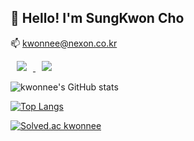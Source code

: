 <h2> 🌱 Hello! I'm SungKwon Cho</h2>

<span> 📫 kwonnee@nexon.co.kr </span>

<a href="https://www.instagram.com/kwonnee_94/">
  <img
       src="http://img.shields.io/badge/-Instagram-222222?style=flat&logo=Instagram&link=https://www.instagram.com/kwonnee_94/"
       style="height : auto; margin-left : 10px; margin-right : 10px;"/>
</a>
<a href="https://velog.io/@cho876">
  <img
       src="http://img.shields.io/badge/-Velog-222222?style=flat&logo=Vector Logo Zone&link="https://velog.io/@cho876"
       style="height : auto; margin-left : 10px; margin-right : 10px;"/>
</a>
            
![kwonnee's GitHub stats](https://github-readme-stats.vercel.app/api?username=cho876&show_icons=true&theme-material-palenight) 

[![Top Langs](https://github-readme-stats.vercel.app/api/top-langs/?username=cho876&layout=compact&theme=material-palenight&langs_count=8)](https://github.com/anuraghazra/github-readme-stats)

                                                                      
[![Solved.ac kwonnee](http://mazassumnida.wtf/api/v2/generate_badge?boj=weapon114)](https://solved.ac/weapon114)
                                                                      
                                                                      
<!--
**cho876/cho876** is a ✨ _special_ ✨ repository because its `README.md` (this file) appears on your GitHub profile.

Here are some ideas to get you started:

- 🔭 I’m currently working on ...
- 🌱 I’m currently learning ...
- 👯 I’m looking to collaborate on ...
- 🤔 I’m looking for help with ...
- 💬 Ask me about ...
- 📫 How to reach me: ...
- 😄 Pronouns: ...
- ⚡ Fun fact: ...
-->
